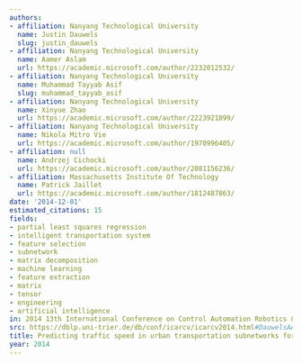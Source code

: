 ```yaml
---
authors:
- affiliation: Nanyang Technological University
  name: Justin Dauwels
  slug: justin_dauwels
- affiliation: Nanyang Technological University
  name: Aamer Aslam
  url: https://academic.microsoft.com/author/2232012532/
- affiliation: Nanyang Technological University
  name: Muhammad Tayyab Asif
  slug: muhammad_tayyab_asif
- affiliation: Nanyang Technological University
  name: Xinyue Zhao
  url: https://academic.microsoft.com/author/2223921899/
- affiliation: Nanyang Technological University
  name: Nikola Mitro Vie
  url: https://academic.microsoft.com/author/1970996405/
- affiliation: null
  name: Andrzej Cichocki
  url: https://academic.microsoft.com/author/2081156236/
- affiliation: Massachusetts Institute Of Technology
  name: Patrick Jaillet
  url: https://academic.microsoft.com/author/1812487863/
date: '2014-12-01'
estimated_citations: 15
fields:
- partial least squares regression
- intelligent transportation system
- feature selection
- subnetwork
- matrix decomposition
- machine learning
- feature extraction
- matrix
- tensor
- engineering
- artificial intelligence
in: 2014 13th International Conference on Control Automation Robotics & Vision (ICARCV)
src: https://dblp.uni-trier.de/db/conf/icarcv/icarcv2014.html#DauwelsAAZMCJ14
title: Predicting traffic speed in urban transportation subnetworks for multiple horizons
year: 2014
---
```

